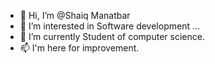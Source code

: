 - 👋 Hi, I’m @Shaiq Manatbar
- 👀 I’m interested in Software development ...
- 🌱 I’m currently Student of computer science. 
- 📫 I'm here for improvement. 

<!---
Manatbar/Manatbar is a ✨ special ✨ repository because its `README.md` (this file) appears on your GitHub profile.
You can click the Preview link to take a look at your changes.
--->
